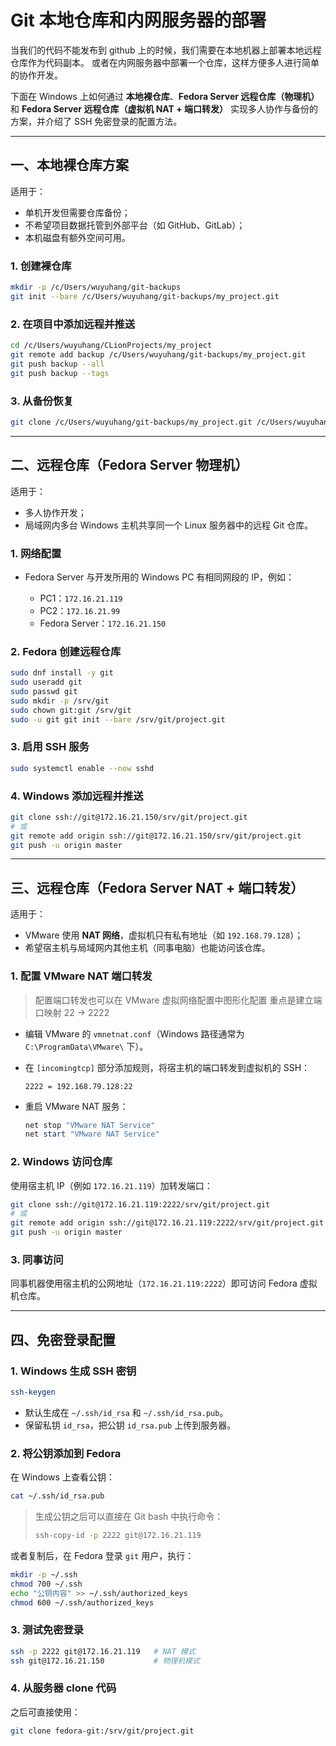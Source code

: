 # Git 本地仓库和内网服务器的部署

当我们的代码不能发布到 github 上的时候，我们需要在本地机器上部署本地远程仓库作为代码副本。
或者在内网服务器中部署一个仓库，这样方便多人进行简单的协作开发。

下面在 Windows 上如何通过 **本地裸仓库**、**Fedora Server 远程仓库（物理机）** 和 **Fedora Server 远程仓库（虚拟机 NAT +
端口转发）** 实现多人协作与备份的方案，并介绍了 SSH 免密登录的配置方法。

---

## 一、本地裸仓库方案

适用于：

* 单机开发但需要仓库备份；
* 不希望项目数据托管到外部平台（如 GitHub、GitLab）；
* 本机磁盘有额外空间可用。

### 1. 创建裸仓库

```bash
mkdir -p /c/Users/wuyuhang/git-backups
git init --bare /c/Users/wuyuhang/git-backups/my_project.git
```

### 2. 在项目中添加远程并推送

```bash
cd /c/Users/wuyuhang/CLionProjects/my_project
git remote add backup /c/Users/wuyuhang/git-backups/my_project.git
git push backup --all
git push backup --tags
```

### 3. 从备份恢复

```bash
git clone /c/Users/wuyuhang/git-backups/my_project.git /c/Users/wuyuhang/CLionProjects/my_project
```

---

## 二、远程仓库（Fedora Server 物理机）

适用于：

* 多人协作开发；
* 局域网内多台 Windows 主机共享同一个 Linux 服务器中的远程 Git 仓库。

### 1. 网络配置

* Fedora Server 与开发所用的 Windows PC 有相同网段的 IP，例如：

    * PC1：`172.16.21.119`
    * PC2：`172.16.21.99`
    * Fedora Server：`172.16.21.150`

### 2. Fedora 创建远程仓库

```bash
sudo dnf install -y git
sudo useradd git
sudo passwd git
sudo mkdir -p /srv/git
sudo chown git:git /srv/git
sudo -u git git init --bare /srv/git/project.git
```

### 3. 启用 SSH 服务

```bash
sudo systemctl enable --now sshd
```

### 4. Windows 添加远程并推送

```bash
git clone ssh://git@172.16.21.150/srv/git/project.git
# 或
git remote add origin ssh://git@172.16.21.150/srv/git/project.git
git push -u origin master
```

---

## 三、远程仓库（Fedora Server NAT + 端口转发）

适用于：

* VMware 使用 **NAT 网络**，虚拟机只有私有地址（如 `192.168.79.128`）；
* 希望宿主机与局域网内其他主机（同事电脑）也能访问该仓库。

### 1. 配置 VMware NAT 端口转发

> 配置端口转发也可以在 VMware 虚拟网络配置中图形化配置
> 重点是建立端口映射 22 -> 2222

* 编辑 VMware 的 `vmnetnat.conf`（Windows 路径通常为 `C:\ProgramData\VMware\` 下）。
* 在 `[incomingtcp]` 部分添加规则，将宿主机的端口转发到虚拟机的 SSH：

  ```
  2222 = 192.168.79.128:22
  ```
* 重启 VMware NAT 服务：

  ```powershell
  net stop "VMware NAT Service"
  net start "VMware NAT Service"
  ```

### 2. Windows 访问仓库

使用宿主机 IP（例如 `172.16.21.119`）加转发端口：

```bash
git clone ssh://git@172.16.21.119:2222/srv/git/project.git
# 或
git remote add origin ssh://git@172.16.21.119:2222/srv/git/project.git
git push -u origin master
```

### 3. 同事访问

同事机器使用宿主机的公网地址（`172.16.21.119:2222`）即可访问 Fedora 虚拟机仓库。

---

## 四、免密登录配置

### 1. Windows 生成 SSH 密钥

```bash
ssh-keygen
```

* 默认生成在 `~/.ssh/id_rsa` 和 `~/.ssh/id_rsa.pub`。
* 保留私钥 `id_rsa`，把公钥 `id_rsa.pub` 上传到服务器。

### 2. 将公钥添加到 Fedora

在 Windows 上查看公钥：

```bash
cat ~/.ssh/id_rsa.pub
```

> 生成公钥之后可以直接在 Git bash 中执行命令：
> ```bash
> ssh-copy-id -p 2222 git@172.16.21.119
> ```

或者复制后，在 Fedora 登录 `git` 用户，执行：

```bash
mkdir -p ~/.ssh
chmod 700 ~/.ssh
echo "公钥内容" >> ~/.ssh/authorized_keys
chmod 600 ~/.ssh/authorized_keys
```

### 3. 测试免密登录

```bash
ssh -p 2222 git@172.16.21.119   # NAT 模式
ssh git@172.16.21.150           # 物理机模式
```

### 4. 从服务器 clone 代码

之后可直接使用：

```bash
git clone fedora-git:/srv/git/project.git
```
